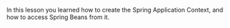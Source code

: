 In this lesson you learned how to create the Spring Application
Context,
and how to access Spring Beans from it.
